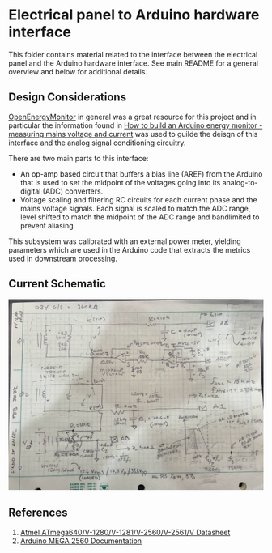 # Electrical panel to Arduino hardware interface

This folder contains material related to the interface between the electrical panel and the Arduino hardware interface. See main README for a general overview and below for additional details.

## Design Considerations
[OpenEnergyMonitor](https://openenergymonitor.org/) in general was a great resource for this project and in particular the information found in [How to build an Arduino energy monitor - measuring mains voltage and current](https://learn.openenergymonitor.org/electricity-monitoring/ctac) was used to guilde the deisgn of this interface and the analog signal conditioning circuitry.

There are two main parts to this interface:
* An op-amp based circuit that buffers a bias line (AREF) from the Arduino that is used to set the midpoint of the voltages going into its analog-to-digital (ADC) converters.
* Voltage scaling and filtering RC circuits for each current phase and the mains voltage signals. Each signal is scaled to match the ADC range, level shifted to match the midpoint of the ADC range and bandlimited to prevent aliasing.

This subsystem was calibrated with an external power meter, yielding parameters which are used in the Arduino code that extracts the metrics used in downstream processing.

## Current Schematic

![Alt text](../img/analog-signal-conditioning.jpg?raw=true "Analog Signal Conditioning Schematic")

## References

1. [Atmel ATmega640/V-1280/V-1281/V-2560/V-2561/V Datasheet](https://ww1.microchip.com/downloads/en/devicedoc/atmel-2549-8-bit-avr-microcontroller-atmega640-1280-1281-2560-2561_datasheet.pdf)
2. [Arduino MEGA 2560 Documentation](https://store-usa.arduino.cc/products/arduino-mega-2560-rev3?selectedStore=us)